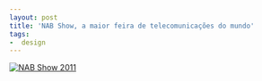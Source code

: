 ```yaml
---
layout: post
title: 'NAB Show, a maior feira de telecomunicações do mundo'
tags:
-  design
---
```


[![NAB Show 2011](https://farm6.staticflickr.com/5148/5663048312_89fbbece3d.jpg)](https://www.flickr.com/photos/designregional/albums/72157626594949854)
